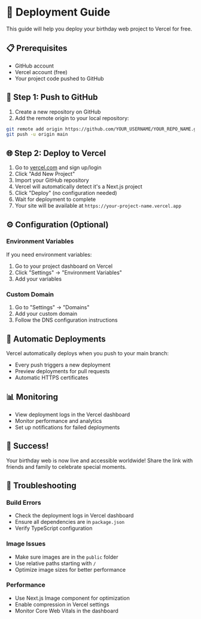 # 🚀 Deployment Guide

This guide will help you deploy your birthday web project to Vercel for free.

## 📋 Prerequisites

- GitHub account
- Vercel account (free)
- Your project code pushed to GitHub

## 🔗 Step 1: Push to GitHub

1. Create a new repository on GitHub
2. Add the remote origin to your local repository:

```bash
git remote add origin https://github.com/YOUR_USERNAME/YOUR_REPO_NAME.git
git push -u origin main
```

## 🌐 Step 2: Deploy to Vercel

1. Go to [vercel.com](https://vercel.com) and sign up/login
2. Click "Add New Project"
3. Import your GitHub repository
4. Vercel will automatically detect it's a Next.js project
5. Click "Deploy" (no configuration needed)
6. Wait for deployment to complete
7. Your site will be available at `https://your-project-name.vercel.app`

## ⚙️ Configuration (Optional)

### Environment Variables
If you need environment variables:
1. Go to your project dashboard on Vercel
2. Click "Settings" → "Environment Variables"
3. Add your variables

### Custom Domain
1. Go to "Settings" → "Domains"
2. Add your custom domain
3. Follow the DNS configuration instructions

## 🔄 Automatic Deployments

Vercel automatically deploys when you push to your main branch:
- Every push triggers a new deployment
- Preview deployments for pull requests
- Automatic HTTPS certificates

## 📊 Monitoring

- View deployment logs in the Vercel dashboard
- Monitor performance and analytics
- Set up notifications for failed deployments

## 🎉 Success!

Your birthday web is now live and accessible worldwide! Share the link with friends and family to celebrate special moments.

## 🔧 Troubleshooting

### Build Errors
- Check the deployment logs in Vercel dashboard
- Ensure all dependencies are in `package.json`
- Verify TypeScript configuration

### Image Issues
- Make sure images are in the `public` folder
- Use relative paths starting with `/`
- Optimize image sizes for better performance

### Performance
- Use Next.js Image component for optimization
- Enable compression in Vercel settings
- Monitor Core Web Vitals in the dashboard
